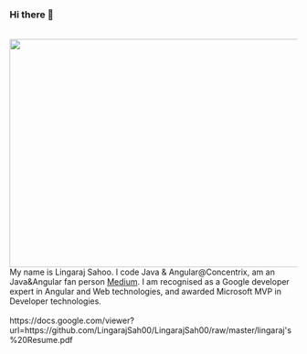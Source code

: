 ### Hi there 👋

<!--
**LingarajSah00/LingarajSah00** is a ✨ _special_ ✨ repository because its `README.md` (this file) appears on your GitHub profile.

Here are some ideas to get you started:

- 🔭 I’m currently working on ...
- 🌱 I’m currently learning ...
- 👯 I’m looking to collaborate on ...
- 🤔 I’m looking for help with ...
- 💬 Ask me about ...
- 📫 How to reach me: ...
- 😄 Pronouns: ...
- ⚡ Fun fact: ...
-->

<div align="center">
	<br>
	<a href="https://twitter.com/@dcoustawilson" target="_blank">
		<img src="https://svgshare.com/i/N3q.svg" width="800" height="400">
	</a>
	<br>
</div>
<div>My name is Lingaraj Sahoo. I code Java & Angular@Concentrix, am an Java&Angular fan person  <a href="https://medium.com/@LingarajSah00" target="_blank">Medium</a>. I am recognised as a Google developer expert in Angular and Web technologies, and awarded Microsoft MVP in Developer technologies.</div>
<br>
https://docs.google.com/viewer?url=https://github.com/LingarajSah00/LingarajSah00/raw/master/lingaraj's%20Resume.pdf
